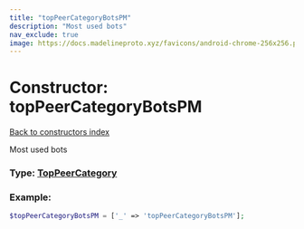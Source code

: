 ```yaml
---
title: "topPeerCategoryBotsPM"
description: "Most used bots"
nav_exclude: true
image: https://docs.madelineproto.xyz/favicons/android-chrome-256x256.png
---
```

# Constructor: topPeerCategoryBotsPM  
[Back to constructors index](/API_docs/constructors/index.html)



Most used bots




### Type: [TopPeerCategory](/API_docs/types/TopPeerCategory.html)


### Example:

```php
$topPeerCategoryBotsPM = ['_' => 'topPeerCategoryBotsPM'];
```  
